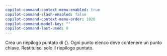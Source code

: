 ```yaml
---
copilot-command-context-menu-enabled: true
copilot-command-slash-enabled: false
copilot-command-context-menu-order: 1020
copilot-command-model-key: ""
copilot-command-last-used: 0
---
```

Crea un riepilogo puntato di {}. Ogni punto elenco deve contenere un punto chiave. Restituisci solo il riepilogo puntato.
